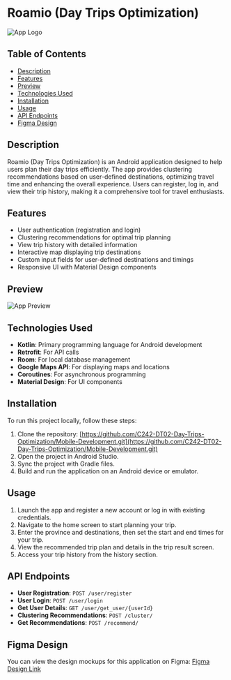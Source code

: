 # Roamio (Day Trips Optimization)

![App Logo](https://i.postimg.cc/yY7zrGT8/1.png) <!-- Replace with your app logo URL -->

## Table of Contents
- [Description](#description)
- [Features](#features)
- [Preview](#preview)
- [Technologies Used](#technologies-used)
- [Installation](#installation)
- [Usage](#usage)
- [API Endpoints](#api-endpoints)
- [Figma Design](#figma-design)

## Description
Roamio (Day Trips Optimization) is an Android application designed to help users plan their day trips efficiently. The app provides clustering recommendations based on user-defined destinations, optimizing travel time and enhancing the overall experience. Users can register, log in, and view their trip history, making it a comprehensive tool for travel enthusiasts.

## Features
- User authentication (registration and login)
- Clustering recommendations for optimal trip planning
- View trip history with detailed information
- Interactive map displaying trip destinations
- Custom input fields for user-defined destinations and timings
- Responsive UI with Material Design components

## Preview
![App Preview](https://your-preview-image-url.com/preview.png) <!-- Replace with your app preview image URL -->

## Technologies Used
- **Kotlin**: Primary programming language for Android development
- **Retrofit**: For API calls
- **Room**: For local database management
- **Google Maps API**: For displaying maps and locations
- **Coroutines**: For asynchronous programming
- **Material Design**: For UI components

## Installation
To run this project locally, follow these steps:

1. Clone the repository:
   [https://github.com/C242-DT02-Day-Trips-Optimization/Mobile-Development.git](https://github.com/C242-DT02-Day-Trips-Optimization/Mobile-Development.git)
2. Open the project in Android Studio.
3. Sync the project with Gradle files.
4. Build and run the application on an Android device or emulator.

## Usage
1. Launch the app and register a new account or log in with existing credentials.
2. Navigate to the home screen to start planning your trip.
3. Enter the province and destinations, then set the start and end times for your trip.
4. View the recommended trip plan and details in the trip result screen.
5. Access your trip history from the history section.

## API Endpoints
- **User  Registration**: `POST /user/register`
- **User  Login**: `POST /user/login`
- **Get User Details**: `GET /user/get_user/{userId}`
- **Clustering Recommendations**: `POST /cluster/`
- **Get Recommendations**: `POST /recommend/`

## Figma Design
You can view the design mockups for this application on Figma: [Figma Design Link](https://www.figma.com/design/nUVSpYEs1aqUGbLmz4xVPq/C242-DT02-%7C-Capstone-Project-Bizzagi?node-id=22-8&t=XrUZfGiIubuDSwL8-1) <!-- Replace with your Figma link -->
